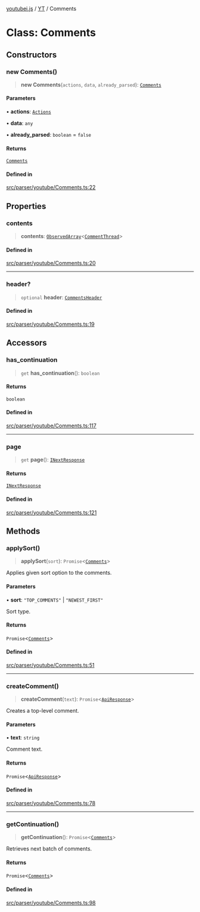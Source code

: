[youtubei.js](../../../README.md) / [YT](../README.md) / Comments

# Class: Comments

## Constructors

### new Comments()

> **new Comments**(`actions`, `data`, `already_parsed`): [`Comments`](Comments.md)

#### Parameters

• **actions**: [`Actions`](../../../classes/Actions.md)

• **data**: `any`

• **already\_parsed**: `boolean` = `false`

#### Returns

[`Comments`](Comments.md)

#### Defined in

[src/parser/youtube/Comments.ts:22](https://github.com/LuanRT/YouTube.js/blob/fc5571629eca037af7de03f4b903da6add1f300b/src/parser/youtube/Comments.ts#L22)

## Properties

### contents

> **contents**: [`ObservedArray`](../../Helpers/type-aliases/ObservedArray.md)\<[`CommentThread`](../../YTNodes/classes/CommentThread.md)\>

#### Defined in

[src/parser/youtube/Comments.ts:20](https://github.com/LuanRT/YouTube.js/blob/fc5571629eca037af7de03f4b903da6add1f300b/src/parser/youtube/Comments.ts#L20)

***

### header?

> `optional` **header**: [`CommentsHeader`](../../YTNodes/classes/CommentsHeader.md)

#### Defined in

[src/parser/youtube/Comments.ts:19](https://github.com/LuanRT/YouTube.js/blob/fc5571629eca037af7de03f4b903da6add1f300b/src/parser/youtube/Comments.ts#L19)

## Accessors

### has\_continuation

> `get` **has\_continuation**(): `boolean`

#### Returns

`boolean`

#### Defined in

[src/parser/youtube/Comments.ts:117](https://github.com/LuanRT/YouTube.js/blob/fc5571629eca037af7de03f4b903da6add1f300b/src/parser/youtube/Comments.ts#L117)

***

### page

> `get` **page**(): [`INextResponse`](../../APIResponseTypes/type-aliases/INextResponse.md)

#### Returns

[`INextResponse`](../../APIResponseTypes/type-aliases/INextResponse.md)

#### Defined in

[src/parser/youtube/Comments.ts:121](https://github.com/LuanRT/YouTube.js/blob/fc5571629eca037af7de03f4b903da6add1f300b/src/parser/youtube/Comments.ts#L121)

## Methods

### applySort()

> **applySort**(`sort`): `Promise`\<[`Comments`](Comments.md)\>

Applies given sort option to the comments.

#### Parameters

• **sort**: `"TOP_COMMENTS"` \| `"NEWEST_FIRST"`

Sort type.

#### Returns

`Promise`\<[`Comments`](Comments.md)\>

#### Defined in

[src/parser/youtube/Comments.ts:51](https://github.com/LuanRT/YouTube.js/blob/fc5571629eca037af7de03f4b903da6add1f300b/src/parser/youtube/Comments.ts#L51)

***

### createComment()

> **createComment**(`text`): `Promise`\<[`ApiResponse`](../../../interfaces/ApiResponse.md)\>

Creates a top-level comment.

#### Parameters

• **text**: `string`

Comment text.

#### Returns

`Promise`\<[`ApiResponse`](../../../interfaces/ApiResponse.md)\>

#### Defined in

[src/parser/youtube/Comments.ts:78](https://github.com/LuanRT/YouTube.js/blob/fc5571629eca037af7de03f4b903da6add1f300b/src/parser/youtube/Comments.ts#L78)

***

### getContinuation()

> **getContinuation**(): `Promise`\<[`Comments`](Comments.md)\>

Retrieves next batch of comments.

#### Returns

`Promise`\<[`Comments`](Comments.md)\>

#### Defined in

[src/parser/youtube/Comments.ts:98](https://github.com/LuanRT/YouTube.js/blob/fc5571629eca037af7de03f4b903da6add1f300b/src/parser/youtube/Comments.ts#L98)
